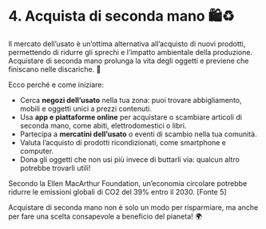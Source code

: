# 4. Acquista di seconda mano 🛍️♻️

Il mercato dell’usato è un’ottima alternativa all’acquisto di nuovi prodotti, permettendo di ridurre gli sprechi e l’impatto ambientale della produzione. Acquistare di seconda mano prolunga la vita degli oggetti e previene che finiscano nelle discariche. 🌱

Ecco perché e come iniziare:

- Cerca **negozi dell’usato** nella tua zona: puoi trovare abbigliamento, mobili e oggetti unici a prezzi contenuti.
- Usa **app e piattaforme online** per acquistare o scambiare articoli di seconda mano, come abiti, elettrodomestici o libri.
- Partecipa a **mercatini dell’usato** o eventi di scambio nella tua comunità.
- Valuta l’acquisto di prodotti ricondizionati, come smartphone e computer.
- Dona gli oggetti che non usi più invece di buttarli via: qualcun altro potrebbe trovarli utili!

Secondo la Ellen MacArthur Foundation, un’economia circolare potrebbe ridurre le emissioni globali di CO2 del 39% entro il 2030. [Fonte 5]

Acquistare di seconda mano non è solo un modo per risparmiare, ma anche per fare una scelta consapevole a beneficio del pianeta! 🌍
